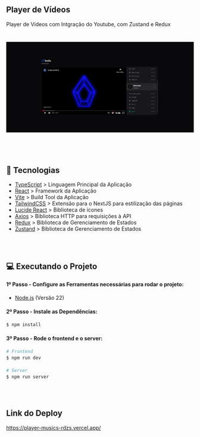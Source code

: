 
## Player de Vídeos
Player de Vídeos com Intgração do Youtube, com Zustand e Redux

<h1 align="center">
  <img alt="Dom Casmurro" title="Dom Casmurro" width="700" src=".github/image.png" />
</h1>

<br /><br />

## 🚀 Tecnologias
- [TypeScript](https://www.typescriptlang.org/) > Linguagem Principal da Aplicação
- [React](https://react.dev/) > Framework da Aplicação 
- [Vite](https://vite.dev/) > Build Tool da Aplicação 
- [TailwindCSS](https://tailwindcss.com/) > Extensão para o NextJS para estilização das páginas
- [Lucide React](https://lucide.dev/) > Biblioteca de ícones
- [Axios](https://axios-http.com/ptbr/docs/intro) > Biblioteca HTTP para requisições à API
- [Redux](https://redux.js.org/) > Biblioteca de Gerenciamento de Estados
- [Zustand](https://zustand-demo.pmnd.rs/) > Biblioteca de Gerenciamento de Estados


<br /><br />

## 💻 Executando o Projeto


#### 1º Passo - Configure as Ferramentas necessárias para rodar o projeto:

- [Node.js](https://nodejs.org/en/) (Versão 22)


#### 2º Passo - Instale as Dependências:

```bash
$ npm install
```

#### 3º Passo - Rode o frontend e o server:

```bash
# Frontend
$ npm run dev

# Server
$ npm run server
```

<br /><br />

## Link do Deploy
https://player-musics-rdzs.vercel.app/
